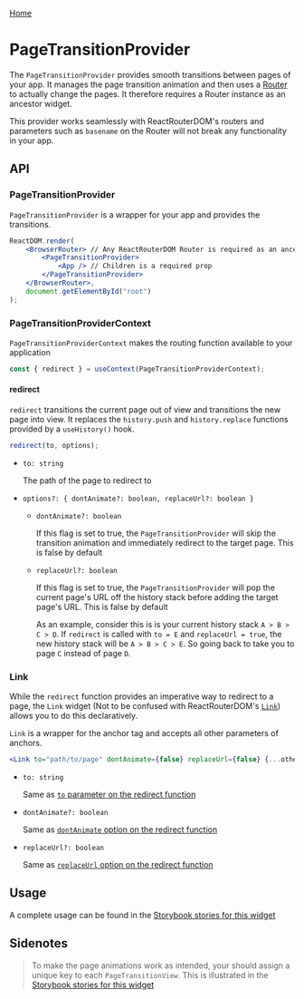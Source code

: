 [Home](../README.md)

# PageTransitionProvider

The `PageTransitionProvider` provides smooth transitions between pages of your app. It manages the 
page transition animation and then uses a 
[Router](https://reacttraining.com/react-router/web/api/Router) to actually change the pages. 
It therefore requires a Router instance as an ancestor widget.

This provider works seamlessly with ReactRouterDOM's routers and parameters such as `basename` on 
the Router will not break any functionality in your app.

## API

### PageTransitionProvider

`PageTransitionProvider` is a wrapper for your app and provides the transitions.

```jsx
ReactDOM.render(
    <BrowserRouter> // Any ReactRouterDOM Router is required as an ancestor
        <PageTransitionProvider>
            <App /> // Children is a required prop
        </PageTransitionProvider>
    </BrowserRouter>,
    document.getElementById("root")
);
```

### PageTransitionProviderContext

`PageTransitionProviderContext` makes the routing function available to your application

```jsx
const { redirect } = useContext(PageTransitionProviderContext);
```

#### redirect

`redirect` transitions the current page out of view and transitions the new page into view. It 
replaces the `history.push` and `history.replace` functions provided by a `useHistory()` hook.

```jsx
redirect(to, options);
```

-   `to: string`

    The path of the page to redirect to
    
-   `options?: { dontAnimate?: boolean, replaceUrl?: boolean }`

    -   `dontAnimate?: boolean`
    
        If this flag is set to true, the `PageTransitionProvider` will skip the transition animation
        and immediately redirect to the target page. This is false by default
        
    -   `replaceUrl?: boolean`
    
        If this flag is set to true, the `PageTransitionProvider` will pop the current page's URL
        off the history stack before adding the target page's URL. This is false by default
        
        As an example, consider this is is your current history stack `A > B > C > D`. If `redirect`
        is called with `to = E` and `replaceUrl = true`, the new history stack will be 
        `A > B > C > E`. So going back to take you to page `C` instead of page `D`.
        
### Link

While the `redirect` function provides an imperative way to redirect to a page, the `Link` 
widget (Not to be confused with ReactRouterDOM's [`Link`](https://reacttraining.com/react-router/web/api/Link)) 
allows you to do this declaratively.

`Link` is a wrapper for the anchor tag and accepts all other parameters of anchors.
        
```jsx
<Link to="path/to/page" dontAnimate={false} replaceUrl={false} {...otherProps} />
```

-   `to: string`

    Same as [`to` parameter on the redirect function](#redirect)
    
-   `dontAnimate?: boolean`

    Same as [`dontAnimate` option on the redirect function](#redirect)
    
-   `replaceUrl?: boolean`

    Same as [`replaceUrl` option on the redirect function](#redirect)
    
## Usage

A complete usage can be found in the [Storybook stories for this widget](../src/provider/page-transition-provider/index.stories.tsx)

## Sidenotes

>   To make the page animations work as intended, your should assign a unique key to each `PageTransitionView`.
>   This is illustrated in the [Storybook stories for this widget](../src/provider/page-transition-provider/index.stories.tsx)